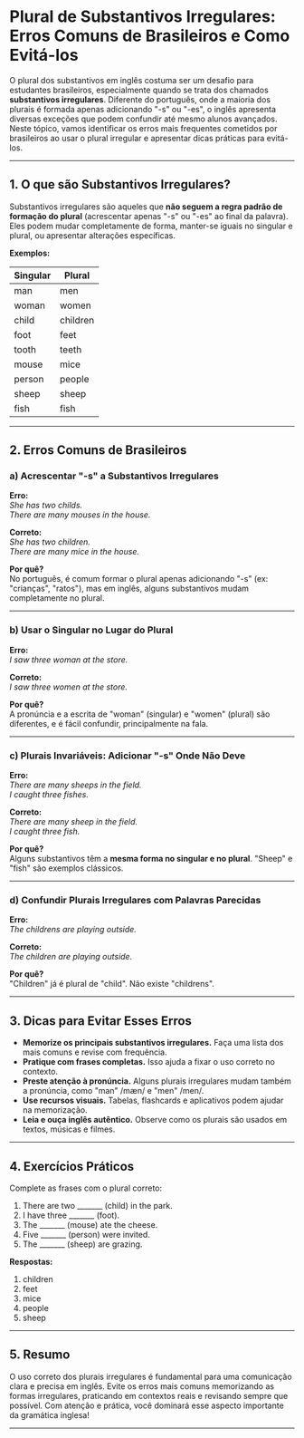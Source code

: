 
# Plural de Substantivos Irregulares: Erros Comuns de Brasileiros e Como Evitá-los

O plural dos substantivos em inglês costuma ser um desafio para estudantes brasileiros, especialmente quando se trata dos chamados **substantivos irregulares**. Diferente do português, onde a maioria dos plurais é formada apenas adicionando "-s" ou "-es", o inglês apresenta diversas exceções que podem confundir até mesmo alunos avançados. Neste tópico, vamos identificar os erros mais frequentes cometidos por brasileiros ao usar o plural irregular e apresentar dicas práticas para evitá-los.

---

## 1. O que são Substantivos Irregulares?

Substantivos irregulares são aqueles que **não seguem a regra padrão de formação do plural** (acrescentar apenas "-s" ou "-es" ao final da palavra). Eles podem mudar completamente de forma, manter-se iguais no singular e plural, ou apresentar alterações específicas.

**Exemplos:**

| Singular | Plural   |
|----------|----------|
| man      | men      |
| woman    | women    |
| child    | children |
| foot     | feet     |
| tooth    | teeth    |
| mouse    | mice     |
| person   | people   |
| sheep    | sheep    |
| fish     | fish     |

---

## 2. Erros Comuns de Brasileiros

### a) Acrescentar "-s" a Substantivos Irregulares

**Erro:**  
*She has two childs.*  
*There are many mouses in the house.*

**Correto:**  
*She has two children.*  
*There are many mice in the house.*

**Por quê?**  
No português, é comum formar o plural apenas adicionando "-s" (ex: "crianças", "ratos"), mas em inglês, alguns substantivos mudam completamente no plural.

---

### b) Usar o Singular no Lugar do Plural

**Erro:**  
*I saw three woman at the store.*

**Correto:**  
*I saw three women at the store.*

**Por quê?**  
A pronúncia e a escrita de "woman" (singular) e "women" (plural) são diferentes, e é fácil confundir, principalmente na fala.

---

### c) Plurais Invariáveis: Adicionar "-s" Onde Não Deve

**Erro:**  
*There are many sheeps in the field.*  
*I caught three fishes.*

**Correto:**  
*There are many sheep in the field.*  
*I caught three fish.*

**Por quê?**  
Alguns substantivos têm a **mesma forma no singular e no plural**. "Sheep" e "fish" são exemplos clássicos.

---

### d) Confundir Plurais Irregulares com Palavras Parecidas

**Erro:**  
*The childrens are playing outside.*

**Correto:**  
*The children are playing outside.*

**Por quê?**  
"Children" já é plural de "child". Não existe "childrens".

---

## 3. Dicas para Evitar Esses Erros

- **Memorize os principais substantivos irregulares.** Faça uma lista dos mais comuns e revise com frequência.
- **Pratique com frases completas.** Isso ajuda a fixar o uso correto no contexto.
- **Preste atenção à pronúncia.** Alguns plurais irregulares mudam também a pronúncia, como "man" /mæn/ e "men" /men/.
- **Use recursos visuais.** Tabelas, flashcards e aplicativos podem ajudar na memorização.
- **Leia e ouça inglês autêntico.** Observe como os plurais são usados em textos, músicas e filmes.

---

## 4. Exercícios Práticos

Complete as frases com o plural correto:

1. There are two _______ (child) in the park.
2. I have three _______ (foot).
3. The _______ (mouse) ate the cheese.
4. Five _______ (person) were invited.
5. The _______ (sheep) are grazing.

**Respostas:**
1. children
2. feet
3. mice
4. people
5. sheep

---

## 5. Resumo

O uso correto dos plurais irregulares é fundamental para uma comunicação clara e precisa em inglês. Evite os erros mais comuns memorizando as formas irregulares, praticando em contextos reais e revisando sempre que possível. Com atenção e prática, você dominará esse aspecto importante da gramática inglesa!

---
```
